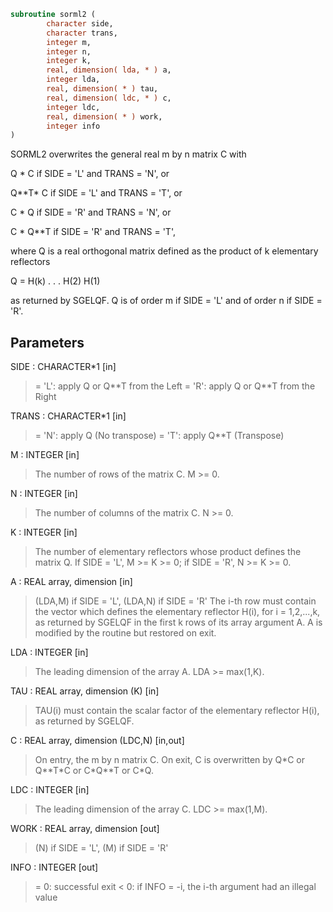 ```fortran
subroutine sorml2 (
        character side,
        character trans,
        integer m,
        integer n,
        integer k,
        real, dimension( lda, * ) a,
        integer lda,
        real, dimension( * ) tau,
        real, dimension( ldc, * ) c,
        integer ldc,
        real, dimension( * ) work,
        integer info
)
```

SORML2 overwrites the general real m by n matrix C with

Q \* C  if SIDE = 'L' and TRANS = 'N', or

Q\*\*T\* C  if SIDE = 'L' and TRANS = 'T', or

C \* Q  if SIDE = 'R' and TRANS = 'N', or

C \* Q\*\*T if SIDE = 'R' and TRANS = 'T',

where Q is a real orthogonal matrix defined as the product of k
elementary reflectors

Q = H(k) . . . H(2) H(1)

as returned by SGELQF. Q is of order m if SIDE = 'L' and of order n
if SIDE = 'R'.

## Parameters
SIDE : CHARACTER\*1 [in]
> = 'L': apply Q or Q\*\*T from the Left
> = 'R': apply Q or Q\*\*T from the Right

TRANS : CHARACTER\*1 [in]
> = 'N': apply Q  (No transpose)
> = 'T': apply Q\*\*T (Transpose)

M : INTEGER [in]
> The number of rows of the matrix C. M >= 0.

N : INTEGER [in]
> The number of columns of the matrix C. N >= 0.

K : INTEGER [in]
> The number of elementary reflectors whose product defines
> the matrix Q.
> If SIDE = 'L', M >= K >= 0;
> if SIDE = 'R', N >= K >= 0.

A : REAL array, dimension [in]
> (LDA,M) if SIDE = 'L',
> (LDA,N) if SIDE = 'R'
> The i-th row must contain the vector which defines the
> elementary reflector H(i), for i = 1,2,...,k, as returned by
> SGELQF in the first k rows of its array argument A.
> A is modified by the routine but restored on exit.

LDA : INTEGER [in]
> The leading dimension of the array A. LDA >= max(1,K).

TAU : REAL array, dimension (K) [in]
> TAU(i) must contain the scalar factor of the elementary
> reflector H(i), as returned by SGELQF.

C : REAL array, dimension (LDC,N) [in,out]
> On entry, the m by n matrix C.
> On exit, C is overwritten by Q\*C or Q\*\*T\*C or C\*Q\*\*T or C\*Q.

LDC : INTEGER [in]
> The leading dimension of the array C. LDC >= max(1,M).

WORK : REAL array, dimension [out]
> (N) if SIDE = 'L',
> (M) if SIDE = 'R'

INFO : INTEGER [out]
> = 0: successful exit
> < 0: if INFO = -i, the i-th argument had an illegal value
